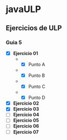 # javaULP
## Ejercicios de ULP
### Guia 5
- [x] **Ejercicio 01**
  * - [x] Punto A
  * - [x] Punto B
  * - [x] Punto C 
  * - [x] Punto D 
- [x] **Ejercicio 02**
- [x] **Ejercicio 03**  
- [ ] **Ejercicio 04**  
- [ ] **Ejercicio 05** 
- [ ] **Ejercicio 06**  
- [ ] **Ejercicio 07**  

